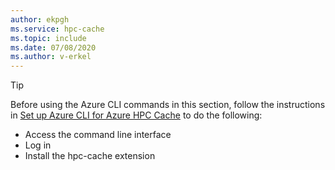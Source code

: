 ```yaml
---
author: ekpgh
ms.service: hpc-cache
ms.topic: include
ms.date: 07/08/2020
ms.author: v-erkel
---
```


> [!TIP]
> Before using the Azure CLI commands in this section, follow the instructions in [Set up Azure CLI for Azure HPC Cache](../az-cli-prerequisites.md) to do the following:
>
> * Access the command line interface
> * Log in
> * Install the hpc-cache extension
